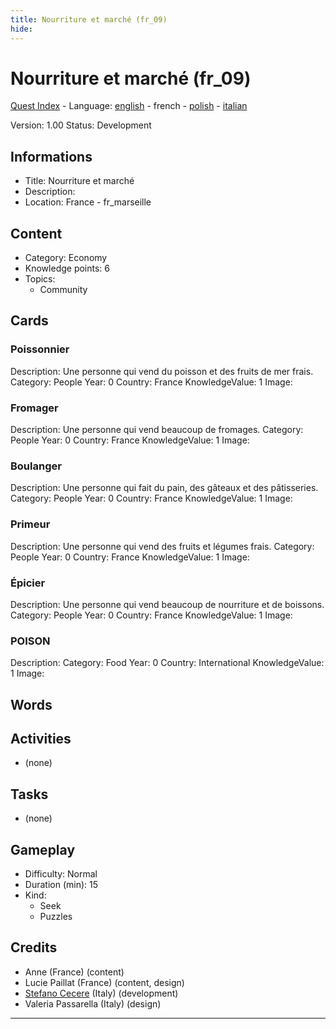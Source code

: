 ```yaml
---
title: Nourriture et marché (fr_09)
hide:
---
```


# Nourriture et marché (fr_09)
[Quest Index](./index.fr.md) - Language: [english](./fr_09.md) - french - [polish](./fr_09.pl.md) - [italian](./fr_09.it.md)

Version: 1.00
Status: Development

## Informations

- Title: Nourriture et marché
- Description: 
- Location: France - fr_marseille
## Content
- Category: Economy
- Knowledge points: 6
- Topics:
  - Community

## Cards
### Poissonnier
Description: Une personne qui vend du poisson et des fruits de mer frais.
Category: People
Year: 0
Country: France
KnowledgeValue: 1
Image: 

### Fromager
Description: Une personne qui vend beaucoup de fromages.
Category: People
Year: 0
Country: France
KnowledgeValue: 1
Image: 

### Boulanger
Description: Une personne qui fait du pain, des gâteaux et des pâtisseries.
Category: People
Year: 0
Country: France
KnowledgeValue: 1
Image: 

### Primeur
Description: Une personne qui vend des fruits et légumes frais.
Category: People
Year: 0
Country: France
KnowledgeValue: 1
Image: 

### Épicier
Description: Une personne qui vend beaucoup de nourriture et de boissons.
Category: People
Year: 0
Country: France
KnowledgeValue: 1
Image: 

### POISON
Description: 
Category: Food
Year: 0
Country: International
KnowledgeValue: 1
Image: 

## Words
## Activities
- (none)

## Tasks
- (none)
## Gameplay
- Difficulty: Normal
- Duration (min): 15
- Kind:
  - Seek
  - Puzzles
## Credits
- Anne (France) (content)
- Lucie Paillat (France) (content, design)
- [Stefano Cecere](https://stefanocecere.com) (Italy) (development)
- Valeria Passarella (Italy) (design)

---

